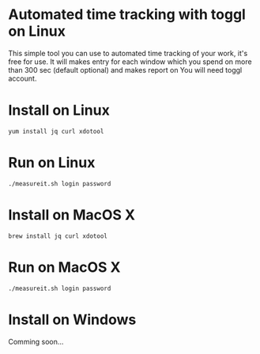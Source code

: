 # Automated time tracking with toggl on Linux

This simple tool you can use to automated time tracking of your work, it's free for use.
It will makes entry for each window which you spend on more than 300 sec (default optional) and makes report on
You will need toggl account.

# Install on Linux
``yum install jq curl xdotool``

# Run on Linux
``./measureit.sh login password``

# Install on MacOS X
``brew install jq curl xdotool``

# Run on MacOS X
``./measureit.sh login password``


# Install on Windows
Comming soon...
